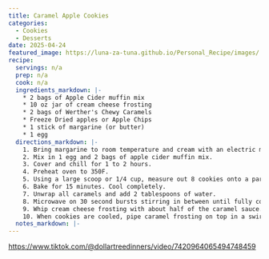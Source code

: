 ```yaml
---
title: Caramel Apple Cookies
categories: 
  - Cookies
  - Desserts
date: 2025-04-24
featured_image: https://luna-za-tuna.github.io/Personal_Recipe/images/
recipe:
  servings: n/a
  prep: n/a
  cook: n/a
  ingredients_markdown: |-
    * 2 bags of Apple Cider muffin mix
    * 10 oz jar of cream cheese frosting
    * 2 bags of Werther's Chewy Caramels
    * Freeze Dried apples or Apple Chips
    * 1 stick of margarine (or butter)
    * 1 egg
  directions_markdown: |-
    1. Bring margarine to room temperature and cream with an electric mixer.
    2. Mix in 1 egg and 2 bags of apple cider muffin mix. 
    3. Cover and chill for 1 to 2 hours. 
    4. Preheat oven to 350F.
    5. Using a large scoop or 1/4 cup, measure out 8 cookies onto a parchment lined baking sheet (be sure to have plenty of space between each cookie)
    6. Bake for 15 minutes. Cool completely.
    7. Unwrap all caramels and add 2 tablespoons of water.
    8. Microwave on 30 second bursts stirring in between until fully combined. Allow this to cool completely before mixing into frosting.
    9. Whip cream cheese frosting with about half of the caramel sauce. 
    10. When cookies are cooled, pipe caramel frosting on top in a swirl and add apple pieces on top. Can also slightly warm the rest of the caramel sauce and drizzle more on top if desired.
  notes_markdown: |-
---
```

<https://www.tiktok.com/@dollartreedinners/video/7420964065494748459>